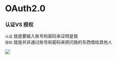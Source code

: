 # OAuth2.0

### 认证VS 授权
`认证` 就是要输入账号和密码来证明是我  
`授权` 就是并非通过账号和密码来把问我的东西借给其他人  

![](https://cdn.learnku.com/uploads/images/201811/22/29862/mZpBTyIkU1.png!large)
